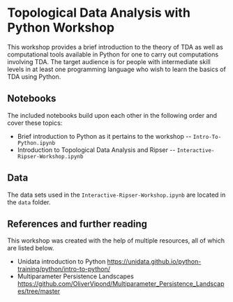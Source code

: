 # Topological Data Analysis with Python Workshop

This workshop provides a brief introduction to the theory of TDA as well as computational tools available in Python for one to carry out computations involving TDA. The target audience is for people with intermediate skill levels in at least one programming language who wish to learn the basics of TDA using Python.

## Notebooks

The included notebooks build upon each other in the following order and cover these topics:

* Brief introduction to Python as it pertains to the workshop -- `Intro-To-Python.ipynb`
* Introduction to Topological Data Analysis and Ripser -- `Interactive-Ripser-Workshop.ipynb`

## Data

The data sets used in the `Interactive-Ripser-Workshop.ipynb` are located in the `data` folder.

## References and further reading

This workshop was created with the help of multiple resources, all of which are listed below.

* Unidata introduction to Python https://unidata.github.io/python-training/python/intro-to-python/
* Multiparameter Persistence Landscapes https://github.com/OliverVipond/Multiparameter_Persistence_Landscapes/tree/master
